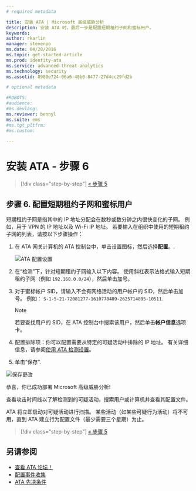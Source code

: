 ```yaml
---
# required metadata

title: 安装 ATA | Microsoft 高级威胁分析
description: 安装 ATA 时，最后一步是配置短期租约子网和蜜标用户。
keywords:
author: rkarlin
manager: stevenpo
ms.date: 04/28/2016
ms.topic: get-started-article
ms.prod: identity-ata
ms.service: advanced-threat-analytics
ms.technology: security
ms.assetid: 8980e724-06a6-40b0-8477-27d4cc29fd2b

# optional metadata

#ROBOTS:
#audience:
#ms.devlang:
ms.reviewer: bennyl
ms.suite: ems
#ms.tgt_pltfrm:
#ms.custom:

---
```


# 安装 ATA - 步骤 6

>[!div class="step-by-step"]
[« 步骤 5](install-ata-step5.md)

## 步骤 6. 配置短期租约子网和蜜标用户
短期租约子网是指其中的 IP 地址分配会在数秒或数分钟之内很快变化的子网。 例如，用于 VPN 的 IP 地址以及 Wi-Fi IP 地址。 若要输入在组织中使用的短期租约子网的列表，请按以下步骤操作：

1.  在 ATA 网关计算机的 ATA 控制台中，单击设置图标，然后选择**配置**。.

    ![ATA 配置设置](media/ATA-config-icon.JPG)

2.  在“检测”下，针对短期租约子网输入以下内容。 使用斜杠表示法格式输入短期租约子网（例如 `192.168.0.0/24`），然后单击加号。

3.  对于蜜标帐户 SID，请输入不会有网络活动的用户帐户的 SID，然后单击加号。 例如： `S-1-5-21-72081277-1610778489-2625714895-10511`.

    > [!NOTE]
    > 若要查找用户的 SID，在 ATA 控制台中搜索该用户，然后单击**帐户信息**选项卡。 

4.  配置排除项：你可以配置需要从特定的可疑活动中排除的 IP 地址。 有关详细信息，请参阅[使用 ATA 检测设置](working-with-detection-settings.md)。

5.  单击“保存”.

![保存更改](media/ATA-VPN-Subnets.JPG)

恭喜，你已成功部署 Microsoft 高级威胁分析!

查看攻击时间线以了解检测到的可疑活动，搜索用户或计算机并查看其配置文件。

ATA 将立即启动对可疑活动进行扫描。 某些活动（如某些可疑行为活动）将不可用，直到 ATA 建立行为配置文件（最少需要三个星期）为止。


>[!div class="step-by-step"]
[« 步骤 5](install-ata-step5.md)


## 另请参阅

- [查看 ATA 论坛！](https://social.technet.microsoft.com/Forums/security/en-US/home?forum=mata)
- [配置事件收集](configure-event-collection.md)
- [ATA 先决条件](/advanced-threat-analytics/plan-design/ata-prerequisites)



<!--HONumber=May16_HO1-->


